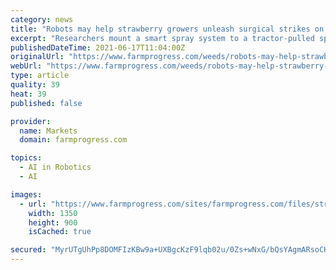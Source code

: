 ```yaml
---
category: news
title: "Robots may help strawberry growers unleash surgical strikes on weeds"
excerpt: "Researchers mount a smart spray system to a tractor-pulled sprayer, which uses the highly targeted process to spray only weeds. They’re killing up to 90% of the weeds."
publishedDateTime: 2021-06-17T11:04:00Z
originalUrl: "https://www.farmprogress.com/weeds/robots-may-help-strawberry-growers-unleash-surgical-strikes-weeds"
webUrl: "https://www.farmprogress.com/weeds/robots-may-help-strawberry-growers-unleash-surgical-strikes-weeds"
type: article
quality: 39
heat: 39
published: false

provider:
  name: Markets
  domain: farmprogress.com

topics:
  - AI in Robotics
  - AI

images:
  - url: "https://www.farmprogress.com/sites/farmprogress.com/files/strawberry-fields-Florida-GettyImages-511736490.jpg"
    width: 1350
    height: 900
    isCached: true

secured: "MyrUTgUhPp8DOMFIzKBw9a+UXBgcKzF9lqb02u/0Zs+wNxG/bQsYAgmARsoCH853iTPgXmeW3/8M+dHLUKqbZnfOd+pDiz4e7RW9vThBGF9djcFZqzlzLmha/RoM1ghHr/XCvb2i0QN0JDoYoVt9Awe5uCTfMifg6+Y/boZxInXXMBsUJIIOKMhkYAduTiM7/7DIGghOq20tXsBtEgmM/4QSyym06QVxm+w4+KcXDjlbjGjt+bgBc01BIrMFPERJ6KlyeNwOT3Ut4VAuaYuB7merqTF1xgKrCd9Z08J8hk2HY7iWcZyWKmoaVWSM6oVOv7QVYGmzVVAAaXB2uzvNY5aARdmL5i+Lr2vl8KrPjSA=;P3FNXFH94NnjzVKce9lM8g=="
---
```


